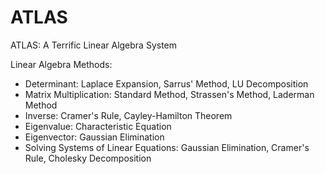 # ATLAS
ATLAS: A Terrific Linear Algebra System

Linear Algebra Methods:
- Determinant: Laplace Expansion, Sarrus' Method, LU Decomposition
- Matrix Multiplication: Standard Method, Strassen's Method, Laderman Method
- Inverse: Cramer's Rule, Cayley-Hamilton Theorem
- Eigenvalue: Characteristic Equation
- Eigenvector: Gaussian Elimination
- Solving Systems of Linear Equations: Gaussian Elimination, Cramer's Rule, Cholesky Decomposition
